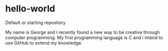 # hello-world
Default or starting repository

My name is George and i recently found a new way to be creative through computer programming.
My first programming language is C and i intend to use GitHub to extend my knowledge. 
